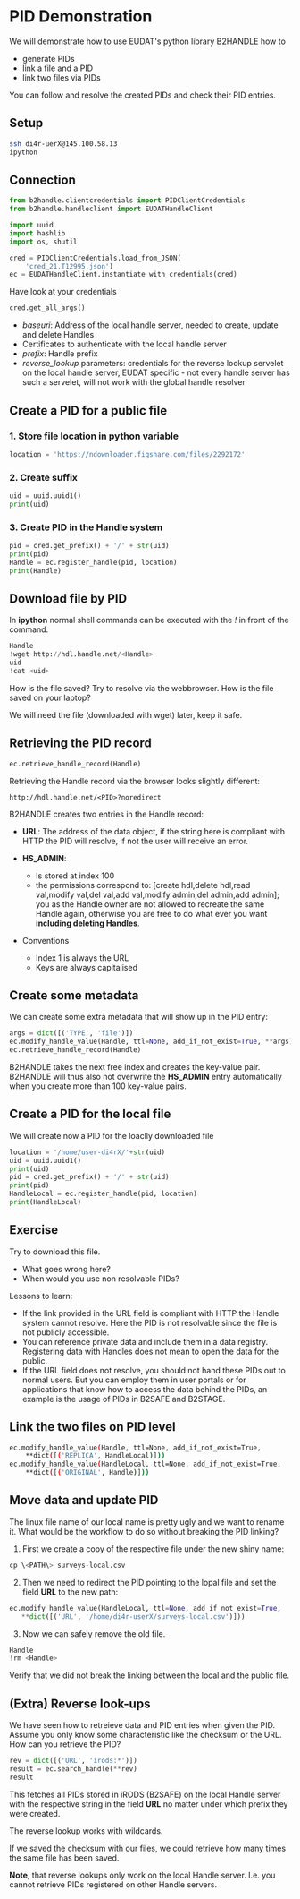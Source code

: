 # PID Demonstration

We will demonstrate how to use EUDAT's python library B2HANDLE how to 
- generate PIDs
- link a file and a PID
- link two files via PIDs

You can follow and resolve the created PIDs and check their PID entries.

## Setup
```sh
ssh di4r-uerX@145.100.58.13
ipython 
```

## Connection

```py
from b2handle.clientcredentials import PIDClientCredentials
from b2handle.handleclient import EUDATHandleClient

import uuid
import hashlib
import os, shutil

cred = PIDClientCredentials.load_from_JSON(
	'cred_21.T12995.json')
ec = EUDATHandleClient.instantiate_with_credentials(cred)
```

Have look at your credentials
```py
cred.get_all_args()
```

- *baseuri*: Address of the local handle server, needed to create, update and delete Handles
- Certificates to authenticate with the local handle server
- *prefix*: Handle prefix
- *reverse_lookup* parameters: credentials for the reverse lookup servelet on the local handle server, EUDAT specific - not every handle server has such a servelet, will not work with the global handle resolver

## Create a PID for a public file
### 1. Store file location in python variable

```py
location = 'https://ndownloader.figshare.com/files/2292172'
```

### 2. Create suffix

```py
uid = uuid.uuid1()
print(uid)
```

### 3. Create PID in the Handle system

```py
pid = cred.get_prefix() + '/' + str(uid)
print(pid)
Handle = ec.register_handle(pid, location)
print(Handle)
```

## Download file by PID
In **ipython** normal shell commands can be executed with the *!* in front of the command.

```py
Handle
!wget http://hdl.handle.net/<Handle>
uid
!cat <uid>
```
How is the file saved? Try to resolve via the webbrowser. How is the file saved on your laptop?

We will need the file (downloaded with wget) later, keep it safe.

## Retrieving the PID record

```py
ec.retrieve_handle_record(Handle)
```

Retrieving the Handle record via the browser looks slightly different:

```
http://hdl.handle.net/<PID>?noredirect
```

B2HANDLE creates two entries in the Handle record:

- **URL**: The address of the data object, if the string here is compliant with HTTP the PID will resolve, if not the user will receive an error.

- **HS_ADMIN**: 
	- Is stored at index 100 
	- the permissions correspond to: [create hdl,delete hdl,read val,modify val,del val,add val,modify admin,del admin,add admin]; you as the Handle owner are not allowed to recreate the same Handle again, otherwise you are free to do what ever you want **including deleting Handles**.

- Conventions
	- Index 1 is always the URL
	- Keys are always capitalised	

## Create some metadata
We can create some extra metadata that will show up in the PID entry:

```py
args = dict([('TYPE', 'file')])
ec.modify_handle_value(Handle, ttl=None, add_if_not_exist=True, **args)
ec.retrieve_handle_record(Handle)
```

B2HANDLE takes the next free index and creates the key-value pair. B2HANDLE will thus also not overwrite the **HS_ADMIN** entry automatically when you create more than 100 key-value pairs.

## Create a PID for the local file
We will create now a PID for the loaclly downloaded file

```py
location = '/home/user-di4rX/'+str(uid)
uid = uuid.uuid1()
print(uid)
pid = cred.get_prefix() + '/' + str(uid)
print(pid)
HandleLocal = ec.register_handle(pid, location)
print(HandleLocal)
```

## Exercise
Try to download this file. 

- What goes wrong here?
- When would you use non resolvable PIDs?


Lessons to learn:

- If the link provided in the URL field is compliant with HTTP the Handle system cannot resolve. Here the PID is not resolvable since the file is not publicly accessible.
- You can reference private data and include them in a data registry. Registering data with Handles does not mean to open the data for the public.
- If the URL field does not resolve, you should not hand these PIDs out to normal users. But you can employ them in user portals or for applications that know how to access the data behind the PIDs, an example is the usage of PIDs in B2SAFE and B2STAGE.


## Link the two files on PID level
```sh
ec.modify_handle_value(Handle, ttl=None, add_if_not_exist=True, 
	**dict([('REPLICA', HandleLocal)]))
ec.modify_handle_value(HandleLocal, ttl=None, add_if_not_exist=True, 
	**dict([('ORIGINAL', Handle)]))
```

## Move data and update PID
The linux file name of our local name is pretty ugly and we want to rename it.
What would be the workflow to do so without breaking the PID linking?

1. First we create a copy of the respective file under the new shiny name:

 ```py 
 cp \<PATH\> surveys-local.csv
 ```

2. Then we need to redirect the PID pointing to the lopal file and set the field **URL** to the new path:

 ```py
 ec.modify_handle_value(HandleLocal, ttl=None, add_if_not_exist=True, 
	**dict([('URL', '/home/di4r-userX/surveys-local.csv')]))
 ```
 
3. Now we can safely remove the old file.

  ```py
  Handle
  !rm <Handle>
  ```
  
Verify that we did not break the linking between the local and the public file.

## (Extra) Reverse look-ups
We have seen how to retreieve data and PID entries when given the PID. Assume you only know some characteristic like the checksum or the URL. How can you retrieve the PID?

```py
rev = dict([('URL', 'irods:*')])
result = ec.search_handle(**rev)
result
```
This fetches all PIDs stored in iRODS (B2SAFE) on the local Handle server with the respective string in the field **URL** no matter under which prefix they were created.

The reverse lookup works with wildcards.

If we saved the checksum with our files, we could retrieve how many times the same file has been saved.

**Note**, that reverse lookups only work on the local Handle server. I.e. you cannot retrieve PIDs registered on other Handle servers.


